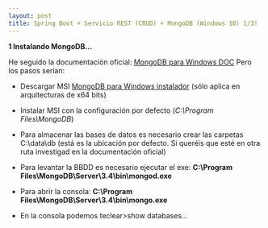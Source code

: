 ```yaml
---
layout: post
title: Spring Boot + Servicio REST (CRUD) + MongoDB (Windows 10) 1/3!
---
```


**1 Instalando MongoDB...**

He seguido la documentación oficial: [MongoDB para Windows DOC](https://docs.mongodb.com/manual/tutorial/install-mongodb-on-windows/)
Pero los pasos serían:

- Descargar MSI [MongoDB para Windows instalador](https://www.mongodb.com/download-center#community) (sólo aplica en arquitecturas de x64 bits)

- Instalar MSI con la configuración por defecto (*C:\Program Files\MongoDB*)

- Para almacenar las bases de datos es necesario crear las carpetas C:\data\db (está es la ubicación por defecto. Si queréis que esté en otra ruta investigad en la documentación oficial)

- Para levantar la BBDD es necesario ejecutar el exe: **C:\Program Files\MongoDB\Server\3.4\bin\mongod.exe**

- Para abrir la consola: **C:\Program Files\MongoDB\Server\3.4\bin\mongo.exe**

- En la consola podemos teclear>show databases...